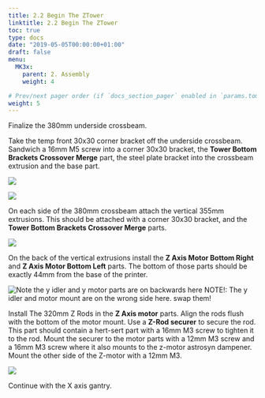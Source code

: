 ```yaml
---
title: 2.2 Begin The ZTower
linktitle: 2.2 Begin The ZTower
toc: true
type: docs
date: "2019-05-05T00:00:00+01:00"
draft: false
menu:
  MK3x:
    parent: 2. Assembly
    weight: 4

# Prev/next pager order (if `docs_section_pager` enabled in `params.toml`)
weight: 5
---
```

Finalize the 380mm underside crossbeam.

Take the temp front 30x30 corner bracket off the underside crossbeam. Sandwich a 16mm M5 screw into a corner 30x30 bracket, the **Tower Bottom Brackets Crossover Merge** part, the steel plate bracket into the crossbeam extrusion and the base part.

![](https://github.com/OmNomNomagon/ReDuplicator-MK2sx/blob/master/Pics/3%20Tower%20Frame/Crossbeam3.JPG?raw=true)

![](https://github.com/OmNomNomagon/ReDuplicator-MK2sx/blob/master/Pics/3%20Tower%20Frame/Crossbeam4.JPG?raw=true)

On each side of the 380mm crossbeam attach the vertical 355mm extrusions.
This should be attached with a corner 30x30 bracket, and the **Tower Bottom Brackets Crossover Merge** parts.

![](https://github.com/OmNomNomagon/ReDuplicator-MK2sx/blob/master/Pics/3%20Tower%20Frame/Tower3.JPG)

On the back of the vertical extrusions install the **Z Axis Motor Bottom Right** and **Z Axis Motor Bottom Left** parts. The bottom of those parts should be exactly 44mm from the base of the printer.

![Note the y idler and y motor parts are on backwards here](https://github.com/OmNomNomagon/ReDuplicator-MK2sx/blob/master/Pics/3%20Tower%20Frame/Frame3.jpg?raw=true)
NOTE!: The  y idler and motor mount are on the wrong side here. swap them!

Install The 320mm Z Rods in the **Z Axis motor** parts. Align the rods flush with the bottom of the motor mount. Use a **Z-Rod securer** to secure the rod. This part should contain a hert-sert part with a 16mm M3 screw to tighten it to the rod. Mount the securer to the motor parts with a 12mm M3 screw and a 16mm M3 screw where it also mounts to the z-motor astrosyn dampener. Mount the other side of the Z-motor with a 12mm M3.

![](https://github.com/OmNomNomagon/ReDuplicator-MK2sx/blob/master/Pics/3%20Tower%20Frame/ZTower.JPG?raw=true)

Continue with the X axis gantry.





